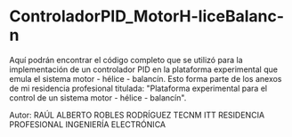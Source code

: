 # ControladorPID_MotorH-liceBalanc-n
Aquí podrán encontrar el código completo que se utilizó para la implementación de un controlador PID en la plataforma experimental que emula el sistema motor - hélice - balancín. Esto forma
parte de los anexos de mi residencia profesional titulada: "Plataforma experimental para el control de un sistema motor - hélice - balancín".

Autor: RAÚL ALBERTO ROBLES RODRÍGUEZ
TECNM ITT RESIDENCIA PROFESIONAL
INGENIERÍA ELECTRÓNICA
